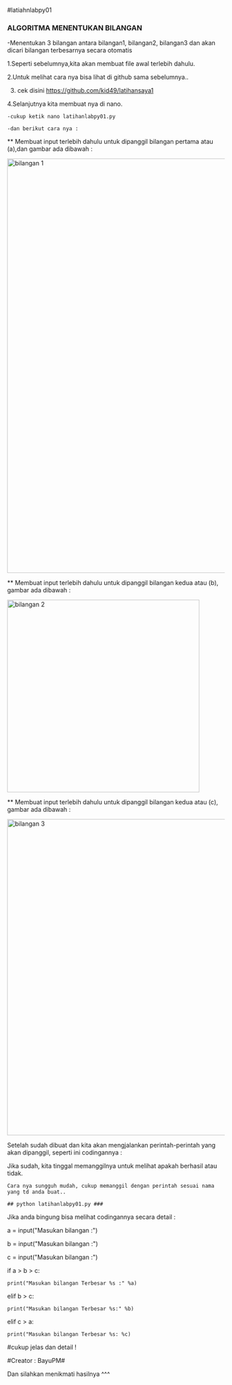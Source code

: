 #latiahnlabpy01


 ### ALGORITMA MENENTUKAN BILANGAN

-Menentukan 3 bilangan antara bilangan1, bilangan2, bilangan3 dan akan dicari bilangan terbesarnya secara otomatis

1.Seperti sebelumnya,kita akan membuat file awal terlebih dahulu.

2.Untuk melihat cara nya bisa lihat di github sama sebelumnya..

3. cek disini https://github.com/kid49/latihansaya1

4.Selanjutnya kita membuat nya di nano.

	-cukup ketik nano latihanlabpy01.py

	-dan berikut cara nya :

** Membuat input terlebih dahulu untuk dipanggil bilangan pertama atau (a),dan gambar ada dibawah :

<img width="958" alt="bilangan 1" src="https://user-images.githubusercontent.com/44864015/52699480-6c548380-2fa8-11e9-8c77-4761761da8f7.PNG">

** Membuat input terlebih dahulu untuk dipanggil bilangan kedua atau (b), gambar ada dibawah :

<img width="445" alt="bilangan 2" src="https://user-images.githubusercontent.com/44864015/52699481-6ced1a00-2fa8-11e9-93ac-79d7687f4aed.PNG">


** Membuat input terlebih dahulu untuk dipanggil bilangan kedua atau (c), gambar ada dibawah :

<img width="731" alt="bilangan 3" src="https://user-images.githubusercontent.com/44864015/52699482-6ced1a00-2fa8-11e9-9120-c9f3134576df.PNG">

Setelah sudah dibuat dan kita akan mengjalankan perintah-perintah yang akan dipanggil, seperti ini codingannya :


Jika sudah, kita tinggal memanggilnya untuk melihat apakah berhasil atau tidak.

	Cara nya sungguh mudah, cukup memanggil dengan perintah sesuai nama yang td anda buat..

	## python latihanlabpy01.py ###


Jika anda bingung bisa melihat codingannya secara detail :

a = input("Masukan bilangan :")

b = input("Masukan bilangan :")

c = input("Masukan bilangan :")

if a > b > c:

	print("Masukan bilangan Terbesar %s :" %a)

elif b > c:

	print("Masukan bilangan Terbesar %s:" %b)

elif c > a:

	print("Masukan bilangan Terbesar %s: %c)


#cukup jelas dan detail !

#Creator : BayuPM#

Dan silahkan menikmati hasilnya ^^^
